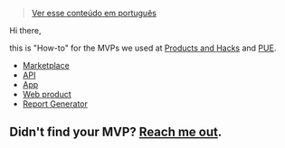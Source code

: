> [Ver esse conteúdo em português](./pt-br)

Hi there,

this is "How-to" for the MVPs we used at [Products and Hacks](https://productsandhacks.com/?ref=mvp.without.dev) and [PUE](https://pue.universidadeagora.com/?ref=mvp.without.dev). 

  * [Marketplace](./marketplace)
  * [API](./api)
  * [App](./app)
  * [Web product](./web-product)
  * [Report Generator](./report-generator)
  
  
## Didn't find your MVP? [Reach me out](https://twitter.com/efremfilho).
